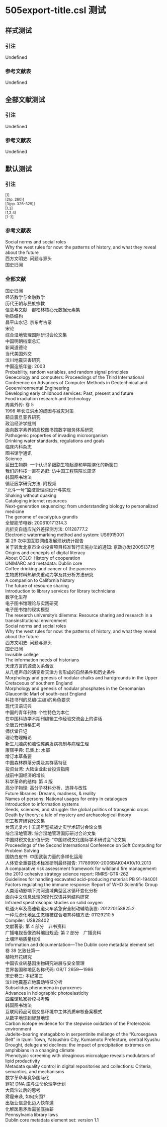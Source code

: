 # 505export-title.csl 测试

<!-- 此文件由脚本自动生成，请勿手动修改！ -->

## 样式测试

### 引注

Undefined

### 参考文献表

Undefined

## 全部文献测试

### 引注

Undefined

### 参考文献表

Undefined

## 默认测试

### 引注

<sup>[1]</sup><br>
<sup>[2(p. 260)]</sup><br>
<sup>[3(pp. 326–329)]</sup><br>
<sup>[1,3]</sup><br>
<sup>[1,2,4]</sup><br>
<sup>[1–3]</sup><br>

### 参考文献表

<div class="csl-bib-body second-field-align-flush">
  <div class="csl-entry">Social norms and social roles	</div>
  <div class="csl-entry">Why the west rules for now: the patterns of history, and what they reveal about the future	</div>
  <div class="csl-entry">西方文明史: 问题与源头	</div>
  <div class="csl-entry">国史旧闻	</div>
</div>

### 全部文献

<div class="csl-bib-body second-field-align-flush">
  <div class="csl-entry">国史旧闻	</div>
  <div class="csl-entry">经济数学与金融数学	</div>
  <div class="csl-entry">历代王朝与民族宗教	</div>
  <div class="csl-entry">信息与文献 都柏林核心元数据元素集	</div>
  <div class="csl-entry">物质结构	</div>
  <div class="csl-entry">昌平山水记: 京东考古录	</div>
  <div class="csl-entry">宋论	</div>
  <div class="csl-entry">综合湿地管理国际研讨会论文集	</div>
  <div class="csl-entry">中国明朝档案总汇	</div>
  <div class="csl-entry">新闻道德论	</div>
  <div class="csl-entry">当代美国外交	</div>
  <div class="csl-entry">汶川地震灾害研究	</div>
  <div class="csl-entry">中国造纸年鉴: 2003	</div>
  <div class="csl-entry">Probability, random variables, and random signal principles	</div>
  <div class="csl-entry">Geoecology and computers: Proceedings of the Third International Conference on Advances of Computer Methods in Geotechnical and Geoenvironmental Engineering	</div>
  <div class="csl-entry">Developing early childhood services: Past, present and future	</div>
  <div class="csl-entry">Food irradiation research and technology	</div>
  <div class="csl-entry">周易外传: 卷 5	</div>
  <div class="csl-entry">1998 年长江洪水的成因与减灾对策	</div>
  <div class="csl-entry">蓟县震旦亚界研究	</div>
  <div class="csl-entry">政治经济学批判	</div>
  <div class="csl-entry">面向数字素养的高校图书馆数字服务体系研究	</div>
  <div class="csl-entry">Pathogenic properties of invading microorganism	</div>
  <div class="csl-entry">Drinking water standards, regulations and goals	</div>
  <div class="csl-entry">临床内科杂志	</div>
  <div class="csl-entry">图书馆学通讯	</div>
  <div class="csl-entry">Science	</div>
  <div class="csl-entry">蓝田生物群: 一个认识多细胞生物起源和早期演化的新窗口	</div>
  <div class="csl-entry">我们的科技一直在追赶: 访中国工程院院长周济	</div>
  <div class="csl-entry">韩国图书馆法	</div>
  <div class="csl-entry">循证医学研究方法: 附视频	</div>
  <div class="csl-entry">“北斗一号”监控管理网设计与实现	</div>
  <div class="csl-entry">Shaking without quaking	</div>
  <div class="csl-entry">Cataloging internet resources	</div>
  <div class="csl-entry">Next-generation sequencing: from understanding biology to personalized medicine	</div>
  <div class="csl-entry">The genome of eucalyptus grandis	</div>
  <div class="csl-entry">全智能节电器: 200610171314.3	</div>
  <div class="csl-entry">光折变自适应光外差探测方法: 01128777.2	</div>
  <div class="csl-entry">Electronic watermarking method and system: US6915001	</div>
  <div class="csl-entry">第 29 次中国互联网络发展现状统计报告	</div>
  <div class="csl-entry">关于转发北京市企业投资项目核准暂行实施办法的通知: 京政办发[2005]37号	</div>
  <div class="csl-entry">Origins and concepts of digital literacy	</div>
  <div class="csl-entry">About OCLC: History of cooperation	</div>
  <div class="csl-entry">UNIMARC and metadata: Dublin core	</div>
  <div class="csl-entry">Coffee drinking and cancer of the pancreas	</div>
  <div class="csl-entry">生物质材料热解失重动力学及其分析方法研究	</div>
  <div class="csl-entry">A companion to California history	</div>
  <div class="csl-entry">The future of resource sharing	</div>
  <div class="csl-entry">Introduction to library services for library technicians	</div>
  <div class="csl-entry">数字化生存	</div>
  <div class="csl-entry">电子图书馆理论与实践研究	</div>
  <div class="csl-entry">电子图书馆的现实模型	</div>
  <div class="csl-entry">The research university’s dilemma: Resource sharing and research in a transinstitutional environment	</div>
  <div class="csl-entry">Social norms and social roles	</div>
  <div class="csl-entry">Why the west rules for now: the patterns of history, and what they reveal about the future	</div>
  <div class="csl-entry">西方文明史: 问题与源头	</div>
  <div class="csl-entry">国史旧闻	</div>
  <div class="csl-entry">Invisible college	</div>
  <div class="csl-entry">The information needs of historians	</div>
  <div class="csl-entry">天津方言的源流关系刍议	</div>
  <div class="csl-entry">从几组声母的演变看天津方言形成的自然条件和历史条件	</div>
  <div class="csl-entry">Morphology and genesis of nodular chalks and hardgrounds in the Upper Cretaceous of southern England	</div>
  <div class="csl-entry">Morphology and genesis of nodular phosphates in the Cenomanian Glauconitic Marl of south-east England	</div>
  <div class="csl-entry">科技书刊的总编(主编)的角色要求	</div>
  <div class="csl-entry">现代汉语词典	</div>
  <div class="csl-entry">中国的青年刊物: 个性特色为本仁	</div>
  <div class="csl-entry">在中国科协学术期刊编辑工作经验交流会上的讲话	</div>
  <div class="csl-entry">全唐五代诗格汇考	</div>
  <div class="csl-entry">师伏堂日记	</div>
  <div class="csl-entry">理论物理概论	</div>
  <div class="csl-entry">新生儿脑病和脑性瘫痪发病机制与病理生理	</div>
  <div class="csl-entry">康熙字典: 巳集上: 水部	</div>
  <div class="csl-entry">增订本草备要	</div>
  <div class="csl-entry">中国森林群落分类及其群落特征	</div>
  <div class="csl-entry">投资台湾: 大陆企业赴台投资指南	</div>
  <div class="csl-entry">战前中国经济的增长	</div>
  <div class="csl-entry">科学革命的结构: 第 4 版	</div>
  <div class="csl-entry">高分子物理: 高分子材料分析、选择与改性	</div>
  <div class="csl-entry">Future libraries: Dreams, madness, &#38; reality	</div>
  <div class="csl-entry">Names of persons: National usages for entry in catalogues	</div>
  <div class="csl-entry">Introduction to information systems	</div>
  <div class="csl-entry">Seeds, sciences, and struggle: the global politics of transgenic crops	</div>
  <div class="csl-entry">Death by theory: a tale of mystery and archaeological theory	</div>
  <div class="csl-entry">职工教育研究论文集	</div>
  <div class="csl-entry">台湾光复六十五周年暨抗战史实学术研讨会论文集	</div>
  <div class="csl-entry">综合湿地管理: 综合湿地管理国际研讨会论文集	</div>
  <div class="csl-entry">中国财税文化价值研究: “中国财税文化国际学术研讨会”论文集	</div>
  <div class="csl-entry">Proceedings of the Second International Conference on Soft Computing for Problem Solving	</div>
  <div class="csl-entry">国防白皮书: 中国武装力量的多样化运用	</div>
  <div class="csl-entry">人体安全重要技术标准研制最终报告: 7178999X–2006BAK04A10/10.2013	</div>
  <div class="csl-entry">A comparative risk assessment framework for wildland fire management: the 2010 cohesive strategy science report: RMRS-GTR-262	</div>
  <div class="csl-entry">Guidelines for handling excavated acid-producing material: PB 91-194001	</div>
  <div class="csl-entry">Factors regulating the immune response: Report of WHO Scientific Group	</div>
  <div class="csl-entry">人类活动影响下海河流域典型区水循环变化分析	</div>
  <div class="csl-entry">面向中文信息处理的现代汉语并列结构研究	</div>
  <div class="csl-entry">Infrared spectroscopic studies on solid oxygen	</div>
  <div class="csl-entry">轨道火车及高速轨道火车紧急安全制动辅助装置: 201220158825.2	</div>
  <div class="csl-entry">一种荒漠化地区生态植被综合培育种植方法: 01129210.5	</div>
  <div class="csl-entry">Compiler: US828402	</div>
  <div class="csl-entry">文献著录: 第 4 部分 非书资料	</div>
  <div class="csl-entry">广播电视音像资料编目规范: 第 2 部分 广播资料	</div>
  <div class="csl-entry">土壤环境质量标准	</div>
  <div class="csl-entry">Information and documentation—The Dublin core metadata element set	</div>
  <div class="csl-entry">卷 39 乞致仕第一	</div>
  <div class="csl-entry">植物开花研究	</div>
  <div class="csl-entry">中国农业转基因生物研究进展与安全管理	</div>
  <div class="csl-entry">世界各国和地区名称代码: GB/T 2659—1986	</div>
  <div class="csl-entry">宋史卷三: 本纪第三	</div>
  <div class="csl-entry">汶川地震基岩地震动特征分析	</div>
  <div class="csl-entry">Subsolidus phenomena in pyroxenes	</div>
  <div class="csl-entry">Advances in holographic photoelasticity	</div>
  <div class="csl-entry">四库馆私家抄校书考略	</div>
  <div class="csl-entry">韩国图书馆法	</div>
  <div class="csl-entry">互联网药品可信交易环境中主体资质审核备案模式	</div>
  <div class="csl-entry">从数字地球到智慧地球	</div>
  <div class="csl-entry">Carbon isotope evidence for the stepwise oxidation of the Proterozoic environment	</div>
  <div class="csl-entry">Jadeite-bearing metagabbro in serpentinite mélange of the “Kurosegawa Belt” in Izumi Town, Yatsushiro City, Kumamoto Prefecture, central Kyushu	</div>
  <div class="csl-entry">Drought, deluge and declines: the impact of precipitation extremes on amphibians in a changing climate	</div>
  <div class="csl-entry">Phenotypic screening with oleaginous microalgae reveals modulators of lipid productivity	</div>
  <div class="csl-entry">Metadata quality control in digital repositories and collections: Criteria, semantics, and mechanisms	</div>
  <div class="csl-entry">数字革命与竞争国际化	</div>
  <div class="csl-entry">罪犯 DNA 库与生命伦理学计划	</div>
  <div class="csl-entry">大风沙过后的思考	</div>
  <div class="csl-entry">雾霾来袭, 如何突围?	</div>
  <div class="csl-entry">出版业信息化迈入快车道	</div>
  <div class="csl-entry">化解医患矛盾需釜底抽薪	</div>
  <div class="csl-entry">Pennsylvania library laws	</div>
  <div class="csl-entry">Dublin core metadata element set: version 1.1	</div>
</div>
